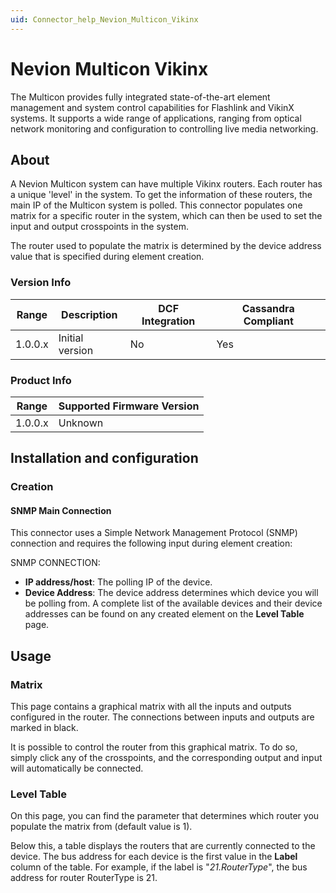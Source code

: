 ```yaml
---
uid: Connector_help_Nevion_Multicon_Vikinx
---
```


# Nevion Multicon Vikinx

The Multicon provides fully integrated state-of-the-art element management and system control capabilities for Flashlink and VikinX systems. It supports a wide range of applications, ranging from optical network monitoring and configuration to controlling live media networking.

## About

A Nevion Multicon system can have multiple Vikinx routers. Each router has a unique 'level' in the system. To get the information of these routers, the main IP of the Multicon system is polled. This connector populates one matrix for a specific router in the system, which can then be used to set the input and output crosspoints in the system.

The router used to populate the matrix is determined by the device address value that is specified during element creation.

### Version Info

| **Range** | **Description** | **DCF Integration** | **Cassandra Compliant** |
|------------------|-----------------|---------------------|-------------------------|
| 1.0.0.x          | Initial version | No                  | Yes                     |

### Product Info

| Range | Supported Firmware Version |
|------------------|-----------------------------|
| 1.0.0.x          | Unknown                     |

## Installation and configuration

### Creation

#### SNMP Main Connection

This connector uses a Simple Network Management Protocol (SNMP) connection and requires the following input during element creation:

SNMP CONNECTION:

- **IP address/host**: The polling IP of the device.
- **Device Address**: The device address determines which device you will be polling from. A complete list of the available devices and their device addresses can be found on any created element on the **Level Table** page.

## Usage

### Matrix

This page contains a graphical matrix with all the inputs and outputs configured in the router. The connections between inputs and outputs are marked in black.

It is possible to control the router from this graphical matrix. To do so, simply click any of the crosspoints, and the corresponding output and input will automatically be connected.

### Level Table

On this page, you can find the parameter that determines which router you populate the matrix from (default value is 1).

Below this, a table displays the routers that are currently connected to the device. The bus address for each device is the first value in the **Label** column of the table. For example, if the label is "*21.RouterType*", the bus address for router RouterType is 21.
